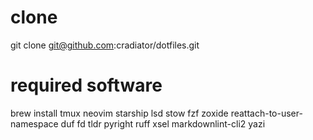 # clone

git clone <git@github.com>:cradiator/dotfiles.git

# required software

brew install tmux neovim starship lsd stow fzf zoxide reattach-to-user-namespace duf fd tldr pyright ruff xsel markdownlint-cli2 yazi
